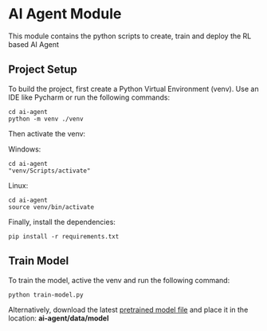 # AI Agent Module

This module contains the python scripts to create, train and deploy the RL based AI Agent

## Project Setup

To build the project, first create a Python Virtual Environment (venv). Use an IDE like Pycharm or run the following commands:
```
cd ai-agent
python -m venv ./venv
```

Then activate the venv:

Windows:
```
cd ai-agent
"venv/Scripts/activate"
```

Linux:
```
cd ai-agent
source venv/bin/activate
```

Finally, install the dependencies:
```
pip install -r requirements.txt
```


## Train Model

To train the model, active the venv and run the following command:
```
python train-model.py
```

Alternatively, download the latest [pretrained model file](https://github.com/thasan01/tic-tac-toe-machine-learning/releases/download/1.0/t3-trained-model-v0.2.zip) and place it in the location: **ai-agent/data/model**
